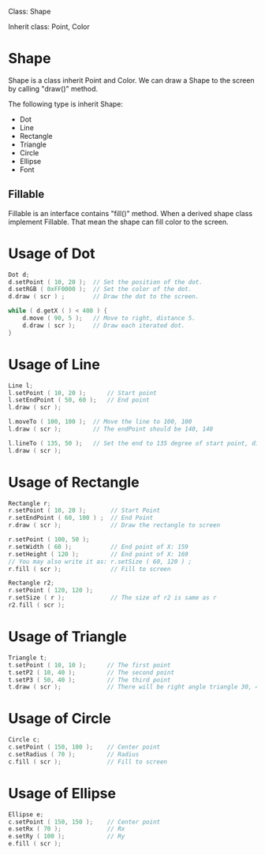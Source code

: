 Class: Shape

Inherit class: Point, Color

# Shape

Shape is a class inherit Point and Color. We can draw a Shape to the screen by calling "draw()" method.

The following type is inherit Shape:
- Dot
- Line
- Rectangle
- Triangle
- Circle
- Ellipse
- Font

## Fillable

Fillable is an interface contains "fill()" method. When a derived shape class implement Fillable. That mean the shape can fill color to the screen.

# Usage of Dot
```cpp
Dot d;
d.setPoint ( 10, 20 );  // Set the position of the dot.
d.setRGB ( 0xFF0000 );  // Set the color of the dot.
d.draw ( scr ) ;        // Draw the dot to the screen.

while ( d.getX ( ) < 400 ) {
    d.move ( 90, 5 );   // Move to right, distance 5.
    d.draw ( scr );     // Draw each iterated dot.
}
```

# Usage of Line
```cpp
Line l;
l.setPoint ( 10, 20 );      // Start point
l.setEndPoint ( 50, 60 );   // End point
l.draw ( scr );

l.moveTo ( 100, 100 );  // Move the line to 100, 100
l.draw ( scr );         // The endPoint should be 140, 140

l.lineTo ( 135, 50 );   // Set the end to 135 degree of start point, distance 50
l.draw ( scr );
```

# Usage of Rectangle
```cpp
Rectangle r;
r.setPoint ( 10, 20 );       // Start Point
r.setEndPoint ( 60, 100 ) ;  // End Point
r.draw ( scr );              // Draw the rectangle to screen

r.setPoint ( 100, 50 );
r.setWidth ( 60 );           // End point of X: 159
r.setHeight ( 120 );         // End point of X: 169
// You may also write it as: r.setSize ( 60, 120 ) ;
r.fill ( scr );              // Fill to screen

Rectangle r2;
r.setPoint ( 120, 120 );
r.setSize ( r );             // The size of r2 is same as r
r2.fill ( scr );
```

# Usage of Triangle
```cpp
Triangle t;
t.setPoint ( 10, 10 );      // The first point
t.setP2 ( 10, 40 );         // The second point
t.setP3 ( 50, 40 );         // The third point
t.draw ( scr );             // There will be right angle triangle 30, 40, 50 
```

# Usage of Circle
```cpp
Circle c;
c.setPoint ( 150, 100 );    // Center point
c.setRadius ( 70 );         // Radius
c.fill ( scr );             // Fill to screen
```

# Usage of Ellipse
```cpp
Ellipse e;
c.setPoint ( 150, 150 );    // Center point
e.setRx ( 70 );             // Rx
e.setRy ( 100 );            // Ry
e.fill ( scr );
```
